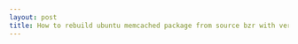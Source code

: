 ```yaml
---
layout: post
title: How to rebuild ubuntu memcached package from source bzr with version upgrade
---
```

